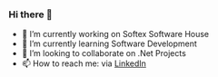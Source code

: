 ### Hi there 👋

- 🔭 I’m currently working on Softex Software House
- 🌱 I’m currently learning Software Development
- 👯 I’m looking to collaborate on .Net Projects
- 📫 How to reach me: via [LinkedIn](https://www.linkedin.com/eslam-sallam-3312b0173)

